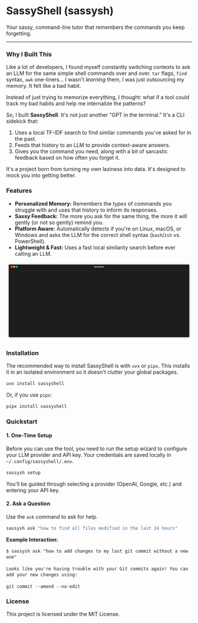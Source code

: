 # SassyShell (sassysh)

Your sassy, command-line tutor that remembers the commands you keep forgetting.

---



### Why I Built This

Like a lot of developers, I found myself constantly switching contexts to ask an LLM for the same simple shell commands over and over. `tar` flags, `find` syntax, `awk` one-liners... I wasn't *learning* them, I was just outsourcing my memory. It felt like a bad habit.

Instead of just trying to memorize everything, I thought: what if a tool could track my bad habits and help me internalize the patterns?

So, I built **SassyShell**. It's not just another "GPT in the terminal." It's a CLI sidekick that:
1.  Uses a local TF-IDF search to find similar commands you've asked for in the past.
2.  Feeds that history to an LLM to provide context-aware answers.
3.  Gives you the command you need, along with a bit of sarcastic feedback based on how often you forget it.

It's a project born from turning my own laziness into data. It's designed to mock you into getting better.

### Features

* **Personalized Memory:** Remembers the *types* of commands you struggle with and uses that history to inform its responses.
* **Sassy Feedback:** The more you ask for the same thing, the more it will gently (or not so gently) remind you.
* **Platform Aware:** Automatically detects if you're on Linux, macOS, or Windows and asks the LLM for the correct shell syntax (`bash`/`zsh` vs. PowerShell).
* **Lightweight & Fast:** Uses a fast local similarity search before ever calling an LLM.

![Demo](assets/render1760508770224.gif)

### Installation

The recommended way to install SassyShell is with `uvx` or `pipx`. This installs it in an isolated environment so it doesn't clutter your global packages.

```bash
uvx install sassyshell
```

Or, if you use `pipx`:

```bash
pipx install sassyshell
```

### Quickstart

#### 1. One-Time Setup

Before you can use the tool, you need to run the setup wizard to configure your LLM provider and API key. Your credentials are saved locally in `~/.config/sassyshell/.env`.

```bash
sassysh setup
```

You'll be guided through selecting a provider (OpenAI, Google, etc.) and entering your API key.

#### 2. Ask a Question

Use the `ask` command to ask for help.

```bash
sassysh ask "how to find all files modified in the last 24 hours"
```

**Example Interaction:**

```
$ sassysh ask "how to add changes to my last git commit without a new one"

Looks like you're having trouble with your Git commits again! You can add your new changes using:

git commit --amend --no-edit
```

### License

This project is licensed under the MIT License.